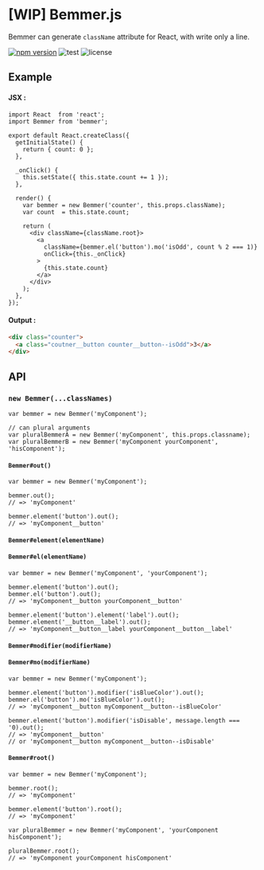 [WIP] Bemmer.js
================================

Bemmer can generate `className` attribute for React, with write only a line.

[![npm version](https://badge.fury.io/js/bemmer.svg)](http://badge.fury.io/js/bemmer)
![test](https://circleci.com/gh/axross/bemmer.svg?style=shield&circle-token=01a654ef30887aa9b843dfa7ce264dc7d942d726)
![license](http://img.shields.io/badge/license-MIT-brightgreen.svg?style=flat)

## Example

#### JSX :

```es6
import React  from 'react';
import Bemmer from 'bemmer';

export default React.createClass({
  getInitialState() {
    return { count: 0 };
  },

  _onClick() {
    this.setState({ this.state.count += 1 });
  },

  render() {
    var bemmer = new Bemmer('counter', this.props.className);
    var count  = this.state.count;

    return (
      <div className={className.root}>
        <a
          className={bemmer.el('button').mo('isOdd', count % 2 === 1)}
          onClick={this._onClick}
        >
          {this.state.count}
        </a>
      </div>
    );
  },
});
```

#### Output :

```html
<div class="counter">
  <a class="coutner__button counter__button--isOdd">3</a>
</div>
```

## API

### `new Bemmer(...classNames)`

```es6
var bemmer = new Bemmer('myComponent');

// can plural arguments
var pluralBemmerA = new Bemmer('myComponent', this.props.classname);
var pluralBemmerB = new Bemmer('myComponent yourComponent', 'hisComponent');
```

#### `Bemmer#out()`

```es6
var bemmer = new Bemmer('myComponent');

bemmer.out();
// => 'myComponent'

bemmer.element('button').out();
// => 'myComponent__button'
```

#### `Bemmer#element(elementName)`
#### `Bemmer#el(elementName)`

```es6
var bemmer = new Bemmer('myComponent', 'yourComponent');

bemmer.element('button').out();
bemmer.el('button').out();
// => 'myComponent__button yourComponent__button'

bemmer.element('button').element('label').out();
bemmer.element('__button__label').out();
// => 'myComponent__button__label yourComponent__button__label'
```

#### `Bemmer#modifier(modifierName)`
#### `Bemmer#mo(modifierName)`

```es6
var bemmer = new Bemmer('myComponent');

bemmer.element('button').modifier('isBlueColor').out();
bemmer.el('button').mo('isBlueColor').out();
// => 'myComponent__button myComponent__button--isBlueColor'

bemmer.element('button').modifier('isDisable', message.length === '0).out();
// => 'myComponent__button'
// or 'myComponent__button myComponent__button--isDisable'
```

#### `Bemmer#root()`

```es6
var bemmer = new Bemmer('myComponent');

bemmer.root();
// => 'myComponent'

bemmer.element('button').root();
// => 'myComponent'

var pluralBemmer = new Bemmer('myComponent', 'yourComponent hisComponent');

pluralBemmer.root();
// => 'myComponent yourComponent hisComponent'
```
